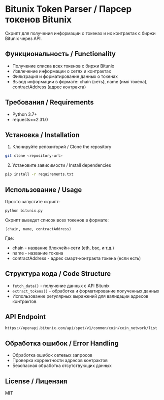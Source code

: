 # Bitunix Token Parser / Парсер токенов Bitunix

Скрипт для получения информации о токенах и их контрактах с биржи Bitunix через API.

## Функциональность / Functionality

- Получение списка всех токенов с биржи Bitunix
- Извлечение информации о сетях и контрактах
- Фильтрация и форматирование данных о токенах
- Вывод информации в формате: chain (сеть), name (имя токена), contractAddress (адрес контракта)

## Требования / Requirements

- Python 3.7+
- requests==2.31.0

## Установка / Installation

1. Клонируйте репозиторий / Clone the repository
```bash
git clone <repository-url>
```

2. Установите зависимости / Install dependencies
```bash
pip install -r requirements.txt
```

## Использование / Usage

Просто запустите скрипт:
```bash
python bitunix.py
```

Скрипт выведет список всех токенов в формате:
```
(chain, name, contractAddress)
```
Где:
- chain - название блокчейн-сети (eth, bsc, и т.д.)
- name - название токена
- contractAddress - адрес смарт-контракта токена (если есть)

## Структура кода / Code Structure

- `fetch_data()` - получение данных с API Bitunix
- `extract_tokens()` - обработка и форматирование полученных данных
- Использование регулярных выражений для валидации адресов контрактов

## API Endpoint

```
https://openapi.bitunix.com/api/spot/v1/common/coin/coin_network/list
```

## Обработка ошибок / Error Handling

- Обработка ошибок сетевых запросов
- Проверка корректности адресов контрактов
- Безопасная обработка отсутствующих данных

## License / Лицензия

MIT 
